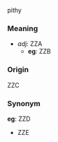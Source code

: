 pithy
### Meaning
+ _adj_: ZZA
    + __eg__: ZZB

### Origin

ZZC

### Synonym

__eg__: ZZD

+ ZZE


